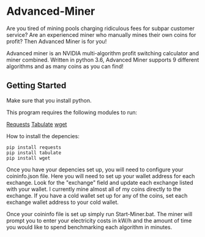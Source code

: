 # Advanced-Miner
Are you tired of mining pools charging ridiculous fees for subpar customer service? Are an experienced miner who manually mines their own coins for profit? Then Advanced Miner is for you!

Advanced miner is an NVIDIA multi-algorithm profit switching calculator and miner combined. Written in python 3.6, Advanced Miner supports 9 different algorithms and as many coins as you can find!

## Getting Started
Make sure that you install python.

This program requires the following modules to run:

[Requests](http://docs.python-requests.org/en/master/)
[Tabulate](https://pypi.python.org/pypi/tabulate)
[wget](https://pypi.python.org/pypi/wget)

How to install the depencies:
```
pip install requests
pip install tabulate
pip install wget
```
Once you have your depencies set up, you will need to configure your coininfo.json file. Here you will need to set up your wallet address for each exchange. Look for the "exchange" field and update each exchange listed with your wallet. I currently mine almost all of my coins directly to the exchange. If you have a cold wallet set up for any of the coins, set each exchange wallet address to your cold wallet.

Once your coininfo file is set up simply run Start-Miner.bat.
The miner will prompt you to enter your electricity costs in kW/h and the amount of time you would like to spend benchmarking each algorithm in minutes.